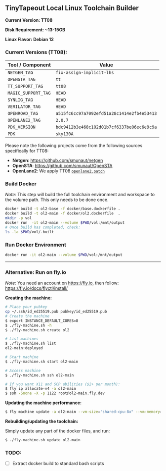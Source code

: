 ## TinyTapeout Local Linux Toolchain Builder

**Current Version: TT08**

**Disk Requirement: ~13-15GB**

**Linux Flavor: Debian 12**

### Current Versions (TT08):


| Tool / Component    | Value                                        |
|---------------------|----------------------------------------------|
| `NETGEN_TAG`        | `fix-assign-implicit-lhs`                    |
| `OPENSTA_TAG`       | `tt`                                         |
| `TT_SUPPORT_TAG`    | `tt08`                                       |
| `MAGIC_SUPPORT_TAG` | `HEAD`                                       |
| `SYNLIG_TAG`        | `HEAD`                                       |
| `VERILATOR_TAG`     | `HEAD`                                       |
| `OPENROAD_TAG`      | `a515fc6cc97a7092efd51a28c1414e2fb4e53413`   |
| `OPENLANE2_TAG`     | `2.0.7`                                      |
| `PDK_VERSION`       | `bdc9412b3e468c102d01b7cf6337be06ec6e9c9a`   |
| `PDK`               | `sky130A`                                    |


Please note the following projects come from the following sources specifically for TT08:
- **Netgen**:  https://github.com/smunaut/netgen
- **OpenSTA**: https://github.com/smunaut/OpenSTA
- **OpenLane2**: We apply TT08 [`openlane2.patch`](https://github.com/TinyTapeout/tinytapeout-08/blob/main/patches/openlane2.patch)

### Build Docker

_Note:_ This step will build the full toolchain environment and workspace to the volume path. This only needs to be done once.

```bash
docker build -t ol2-base -f docker/base.dockerfile .
docker build -t ol2-main -f docker/ol2.dockerfile  .
mkdir -p vol
docker run  -it ol2-main --volume $PWD/vol:/mnt/output
# Once build has completed, check:
ls -la $PWD/vol/.built
```

### Run Docker Environment

```bash
docker run -it ol2-main --volume $PWD/vol:/mnt/output
```

---

### Alternative: Run on fly.io

_Note:_ You need an account on https://fly.io, then follow: https://fly.io/docs/flyctl/install/


**Creating the machine:**

```bash
# Place your pubkey
cp ~/.ssh/id_ed25519.pub pubkey/id_ed25519.pub 
# Create the machine
$ export INSTANCE_DEFAULT_CORES=8
$ ./fly-machine.sh -h
$ ./fly-machine.sh create ol2

# List machines
$ ./fly-machine.sh list
ol2-main:deployed

# Start machine
$ ./fly-machine.sh start ol2-main

# Access machine
$ ./fly-machine.sh ssh ol2-main

# If you want X11 and SCP abilities ($2+ per month):
$ fly ip allocate-v4 -a ol2-main
$ ssh -Snone -X -p 1122 root@ol2-main.fly.dev
```

**Updating the machine performance:**

```bash
$ fly machine update -a ol2-main --vm-size="shared-cpu-8x" --vm-memory=8192
```

**Rebuilding/updating the toolchain:**

Simply update any part of the docker files, and run:

```bash
$ ./fly-machine.sh update ol2-main
```

### TODO:

- [ ] Extract docker build to standard bash scripts